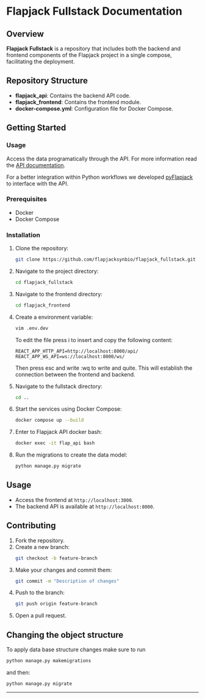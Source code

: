 # Flapjack Fullstack Documentation


## Overview
**Flapjack Fullstack** is a repository that includes both the backend and frontend components of the Flapjack project in a single compose, facilitating the deployment.

## Repository Structure
- **flapjack_api**: Contains the backend API code.
- **flapjack_frontend**: Contains the frontend module.
- **docker-compose.yml**: Configuration file for Docker Compose.

## Getting Started

### Usage

Access the data programatically through the API. For more information read the [API documentation](https://flapjacksynbio.github.io/flapjack_api/?shell#introduction).

For a better integration within Python workflows we developed [pyFlapjack](https://github.com/flapjacksynbio/pyFlapjack) to interface with the API.

### Prerequisites
- Docker
- Docker Compose

### Installation
1. Clone the repository:
   ```bash
   git clone https://github.com/flapjacksynbio/flapjack_fullstack.git
   ```
2. Navigate to the project directory:
   ```bash
   cd flapjack_fullstack
   ```
3. Navigate to the frontend directory:
   ```bash
   cd flapjack_frontend
   ```
4. Create a environment variable:
   ```bash
   vim .env.dev
   ```
   To edit the file press i to insert and copy the following content:
   ```
   REACT_APP_HTTP_API=http://localhost:8000/api/
   REACT_APP_WS_API=ws://localhost:8000/ws/
   ```
   Then press esc and write :wq to write and quite.
   This will establish the connection between the frontend and backend.

5. Navigate to the fullstack directory:
   ```bash
   cd ..
   ```
6. Start the services using Docker Compose:
   ```bash
   docker compose up --build
   ```

7. Enter to Flapjack API docker bash:
   ```bash
   docker exec -it flap_api bash
   ```   
8. Run the migrations to create the data model:
   ```bash
   python manage.py migrate
   ```


## Usage
- Access the frontend at `http://localhost:3000`.
- The backend API is available at `http://localhost:8000`.

## Contributing
1. Fork the repository.
2. Create a new branch:
   ```bash
   git checkout -b feature-branch
   ```
3. Make your changes and commit them:
   ```bash
   git commit -m "Description of changes"
   ```
4. Push to the branch:
   ```bash
   git push origin feature-branch
   ```
5. Open a pull request.

## Changing the object structure

To apply data base structure changes make sure to run
   ```bash
   python manage.py makemigrations
   ```
and then:
   ```bash
   python manage.py migrate
   ```

---
